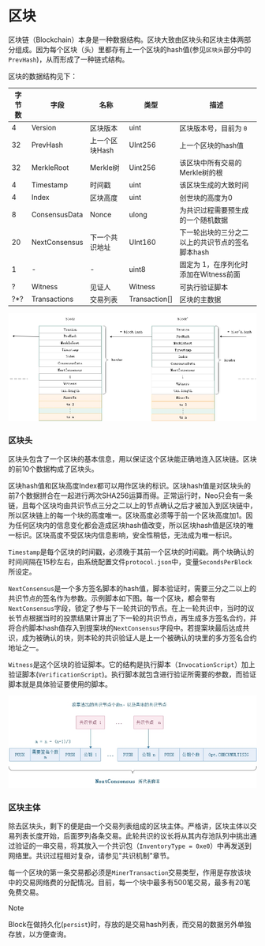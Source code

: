 # 区块

区块链（Blockchain）本身是一种数据结构。区块大致由区块头和区块主体两部分组成。因为每个区块（头）里都存有上一个区块的hash值(参见`区块头`部分中的`PrevHash`)，从而形成了一种链式结构。

区块的数据结构见下：

| 字节数 | 字段          | 名称           | 类型          | 描述                                         |
| ------ | ------------- | -------------- | ------------- | -------------------------------------------- |
| 4      | Version       | 区块版本       | uint          | 区块版本号，目前为 `0`                       |
| 32     | PrevHash      | 上一个区块Hash | UInt256       | 上一个区块的hash值                           |
| 32     | MerkleRoot    | Merkle树       | Uint256       | 该区块中所有交易的Merkle树的根               |
| 4      | Timestamp     | 时间戳         | uint          | 该区块生成的大致时间                         |
| 4      | Index         | 区块高度       | uint          | 创世块的高度为0                              |
| 8      | ConsensusData | Nonce          | ulong         | 为共识过程需要预生成的一个随机数据           |
| 20     | NextConsensus | 下一个共识地址 | UInt160       | 下一轮出块的三分之二以上的共识节点的签名脚本hash |
| 1      | -             | -              | uint8         | 固定为 1，在序列化时添加在Witness前面        |
| ?      | Witness       | 见证人         | Witness       | 可执行验证脚本                               |
| ?\*?   | Transactions  | 交易列表       | Transaction[] | 区块的主数据                                 |

[![../../images/blockchain/blockchain.jpg](../../images/blockchain/blockchain.jpg)](../../images/blockchain/blockchain.jpg)

### 区块头

区块头包含了一个区块的基本信息，用以保证这个区块能正确地连入区块链。区块的前10个数据构成了区块头。

区块hash值和区块高度Index都可以用作区块的标识。区块hash值是对区块头的前7个数据拼合在一起进行两次SHA256运算而得。正常运行时，Neo只会有一条链，且每个区块均由共识节点三分之二以上的节点确认之后才被加入到区块链中，所以区块链上的每一个块的高度唯一。区块高度必须等于前一个区块高度加1。因为任何区块内的信息变化都会造成区块hash值改变，所以区块hash值是区块的唯一标识。区块高度不受区块内信息影响，安全性稍低，无法成为唯一标识。

`Timestamp`是每个区块的时间戳，必须晚于其前一个区块的时间戳。两个块确认的时间间隔在15秒左右，由系统配置文件`protocol.json`中，变量`SecondsPerBlock`所设定。

`NextConsensus`是一个多方签名脚本的hash值，脚本验证时，需要三分之二以上的共识节点的签名作为参数。示例脚本如下图。每一个区块，都会带有`NextConsensus`字段，锁定了参与下一轮共识的节点。在上一轮共识中，当时的议长节点根据当时的投票结果计算出了下一轮的共识节点，再生成多方签名合约，并将合约脚本hash值存入到提案块的`NextConsensus`字段中。若提案块最后达成共识，成为被确认的块，则本轮的共识验证人是上一个被确认的块里的多方签名合约地址之一。

`Witness`是这个区块的验证脚本。它的结构是执行脚本（`InvocationScript`）加上验证脚本(`VerificationScript`)。执行脚本就包含进行验证所需要的参数，而验证脚本就是具体验证要使用的脚本。

[![../../images/blockchain/nextconsensus_script.jpg](../../images/blockchain/nextconsensus_script.jpg)](../../images/blockchain/nextconsensus_script.jpg)

### 区块主体
除去区块头，剩下的便是由一个交易列表组成的区块主体。严格讲，区块主体以交易列表长度开始，后面罗列各条交易。此轮共识的议长将从其内存池队列中挑出通过验证的一串交易，将其放入一个共识包（`InventoryType = 0xe0`）中再发送到网络里。共识过程相对复杂，请参见"共识机制"章节。

每一个区块的第一条交易都必须是`MinerTransaction`交易类型，作用是存放该块中的交易网络费的分配情况。目前，每一个块中最多有500笔交易，最多有20笔免费交易。

> [!NOTE]
>
> Block在做持久化(`persist`)时，存放的是交易hash列表，而交易的数据另外单独存放，以方便查询。
